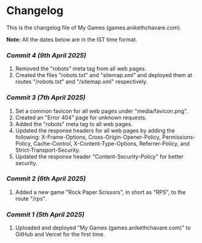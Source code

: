 # Changelog

This is the changelog file of My Games (games.anikethchavare.com).

**Note:** All the dates below are in the IST time format.

### <i>Commit 4 (9th April 2025)</i>

1. Removed the "robots" meta tag from all web pages.
2. Created the files "robots.txt" and "sitemap.xml" and deployed them at routes "/robots.txt" and "/sitemap.xml" respectively.

### <i>Commit 3 (7th April 2025)</i>

1. Set a common favicon for all web pages under "media/favicon.png".
2. Created an "Error 404" page for unknown requests.
3. Added the "robots" meta tag to all web pages.
4. Updated the response headers for all web pages by adding the following: X-Frame-Options, Cross-Origin-Opener-Policy, Permissions-Policy, Cache-Control, X-Content-Type-Options, Referrer-Policy, and Strict-Transport-Security.
5. Updated the response header "Content-Security-Policy" for better security.

### <i>Commit 2 (6th April 2025)</i>

1. Added a new game "Rock Paper Scissors", in short as "RPS", to the route "/rps".

### <i>Commit 1 (5th April 2025)</i>

1. Uploaded and deployed "My Games (games.anikethchavare.com)" to GitHub and Vercel for the first time.